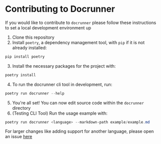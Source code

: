 # Contributing to Docrunner

If you would like to contribute to `docrunner` please follow these instructions to set a local development environment up

1. Clone this repository
2. Install `poetry`, a dependency management tool, with `pip` if it is not already installed:
```powershell
pip install poetry
```
3. Install the necessary packages for the project with:
```powershell
poetry install
```
4. To run the docrunner cli tool in development, run:
```powershell
poetry run docrunner --help
```
5. You're all set! You can now edit source code within the `docrunner` directory
6. (Testing CLI Tool) Run the usage example with:
```powershell
poetry run docrunner <language> --markdown-path example/example.md
```

For larger changes like adding support for another language, please open an issue
[here](https://github.com/DudeBro249/docrunner/issues)
